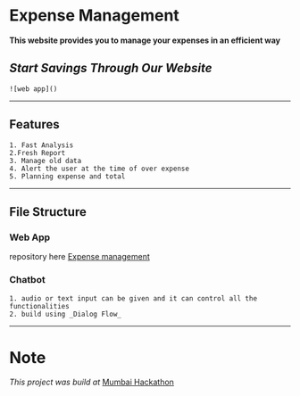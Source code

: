 # Expense Management

 **This website provides you to manage your expenses in an efficient way**
 
 *Start Savings Through Our Website* 
---
    ![web app]()

---
## Features
    1. Fast Analysis
    2.Fresh Report
    3. Manage old data
    4. Alert the user at the time of over expense
    5. Planning expense and total

---

## File Structure
### Web App
repository here
[Expense management](https://github.com/rockankityadav/expense-manager)    
### Chatbot
    1. audio or text input can be given and it can control all the functionalities
    2. build using _Dialog Flow_
---

# Note
 _This project was build at_ [Mumbai Hackathon](https://github.com/MumbaiHackathon/)
